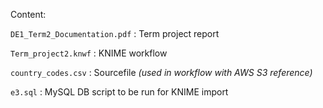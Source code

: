 Content: 
  
`DE1_Term2_Documentation.pdf` : Term project report 
  
`Term_project2.knwf` : KNIME workflow 
  
`country_codes.csv` : Sourcefile *(used in workflow with AWS S3 reference)*  
  
`e3.sql` : MySQL DB script to be run for KNIME import  
